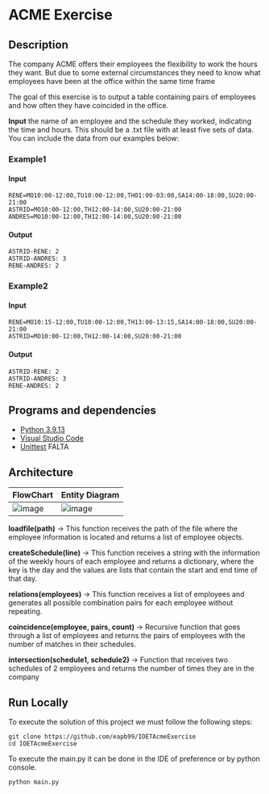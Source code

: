 # ACME Exercise

## Description 

The company ACME offers their employees the flexibility to work the hours they want. But due to some external circumstances they need to know what employees have been at the office within the same time frame

The goal of this exercise is to output a table containing pairs of employees and how often they have coincided in the office.

**Input**
the name of an employee and the schedule they worked, indicating the time and hours. This should be a .txt file with at least five sets of data. You can include the data from our examples below:

### Example1

#### Input
```
RENE=MO10:00-12:00,TU10:00-12:00,TH01:00-03:00,SA14:00-18:00,SU20:00- 21:00
ASTRID=MO10:00-12:00,TH12:00-14:00,SU20:00-21:00
ANDRES=MO10:00-12:00,TH12:00-14:00,SU20:00-21:00
``` 
#### Output
```
ASTRID-RENE: 2
ASTRID-ANDRES: 3
RENE-ANDRES: 2
```

### Example2

#### Input
```
RENE=MO10:15-12:00,TU10:00-12:00,TH13:00-13:15,SA14:00-18:00,SU20:00-21:00
ASTRID=MO10:00-12:00,TH12:00-14:00,SU20:00-21:00
``` 
#### Output
```
ASTRID-RENE: 2
ASTRID-ANDRES: 3
RENE-ANDRES: 2
```

## Programs and dependencies

- [Python 3.9.13](https://www.python.org/downloads/release/python-3913/)
- [Visual Studio Code](https://code.visualstudio.com/)
- [Unittest](https://docs.python.org/3/library/unittest.html)
FALTA

## Architecture



FlowChart|Entity Diagram
---|---
![image](https://user-images.githubusercontent.com/62962507/176063191-ab53af04-66d4-4ff6-9be5-83a8a5fa4550.png)|![image](https://user-images.githubusercontent.com/62962507/176063234-6d3d17db-737f-44ce-aeba-0de396a91ff4.png)


**loadfile(path)** -> This function receives the path of the file where the employee information is located and returns a list of employee objects.

**createSchedule(line)** -> This function receives a string with the information of the weekly hours of each employee and returns a dictionary, where the key is the day and the values are lists that contain the start and end time of that day.

**relations(employees)** -> This function receives a list of employees and generates all possible combination pairs for each employee without repeating.

**coincidence(employee, pairs, count)** -> Recursive function that goes through a list of employees and returns the pairs of employees with the number of matches in their schedules.

**intersection(schedule1, schedule2)** -> Function that receives two schedules of 2 employees and returns the number of times they are in the company
## Run Locally

To execute the solution of this project we must follow the following steps:
```
git clone https://github.com/eapb99/IOETAcmeExercise
cd IOETAcmeExercise
```

To execute the main.py it can be done in the IDE of preference or by python console.
```
python main.py 
```



